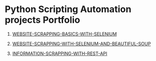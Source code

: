  
# Python Scripting Automation projects Portfolio

1. [WEBSITE-SCRAPPING-BASICS-WITH-SELENIUM](https://github.com/Isaac-Ayanda/Python-Scripting-portfolio/blob/main/01.Website-scrapping-with-selenium/readme.md)

2. [WEBSITE-SCRAPPING-WITH-SELENIUM-AND-BEAUTIFUL-SOUP](https://github.com/Isaac-Ayanda/Python-Scripting-portfolio/blob/main/02.Website-Login-Automation/readme.md)

3. [INFORMATION-SCRAPPING-WITH-REST-API](https://github.com/Isaac-Ayanda/Python-Scripting-portfolio/blob/main/02.Website-Login-Automation/readme.md)